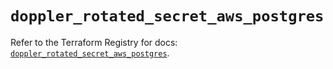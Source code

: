 # `doppler_rotated_secret_aws_postgres`

Refer to the Terraform Registry for docs: [`doppler_rotated_secret_aws_postgres`](https://registry.terraform.io/providers/dopplerhq/doppler/1.21.0/docs/resources/rotated_secret_aws_postgres).
